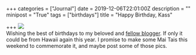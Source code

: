 +++
categories = ["Journal"]
date = 2019-12-06T22:01:00Z
description = ""
minipost = "True"
tags = ["birthdays"]
title = "Happy Birthday, Kass"

+++
![](https://res.cloudinary.com/tobyblog/image/upload/a_0/v1575670025/img/59316BAD-DA4E-4A8C-BDC5-A02872C51424_chs7ka.jpg)  
Wishing the best of birthdays to my beloved and [fellow blogger](http://kassiblogtoo.blogspot.com/). If only it could be from Hawaii again this year. I promise to make some Mai Tais this weekend to commemorate it, and maybe post some of those pics. 